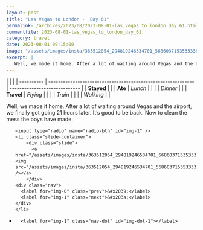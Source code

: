 ```yaml
---
layout: post
title: "Las Vegas to London -  Day 61"
permalink: /archives/2023/08/2023-08-01-las_vegas_to_london_day_61.html
commentfile: 2023-08-01-las_vegas_to_london_day_61
category: travel
date: 2023-08-01 09:15:00
image: "/assets/images/insta/363512054_294819246534701_5686037153533338209_n_17850286401020812.jpg"
excerpt: |
   Well, we made it home. After a lot of waiting around Vegas and the airport, we finally got going 21 hours later. It’s good to be back. Now to clean the mess the boys have made.
---
```


|            |                                                              |
| ---------- | ------------------------------------------------------------ | ----------------------------- |
| **Stayed** |  |
| **Ate**    | _Lunch_                                                      |          |
|            | _Dinner_                                                     |          |
| **Travel** | _Flying_                                                     |          |
|            | _Train_                                                      |          |
|            | _Walking_                                                    |          |


 Well, we made it home. After a lot of waiting around Vegas and the airport, we finally got going 21 hours later. It’s good to be back. Now to clean the mess the boys have made.


<ul class="slides">

    <input type="radio" name="radio-btn" id="img-1" />
    <li class="slide-container">
        <div class="slide">
          <a href="/assets/images/insta/363512054_294819246534701_5686037153533338209_n_17850286401020812.jpg"><img src="/assets/images/insta/363512054_294819246534701_5686037153533338209_n_17850286401020812.jpg" /></a>
        </div>
    <div class="nav">
      <label for="img-0" class="prev">&#x2039;</label>
      <label for="img-1" class="next">&#x203a;</label>
    </div>
    </li>
			
<li class="nav-dots">

      <label for="img-1" class="nav-dot" id="img-dot-1"></label>

</li>
</ul>        
             

		